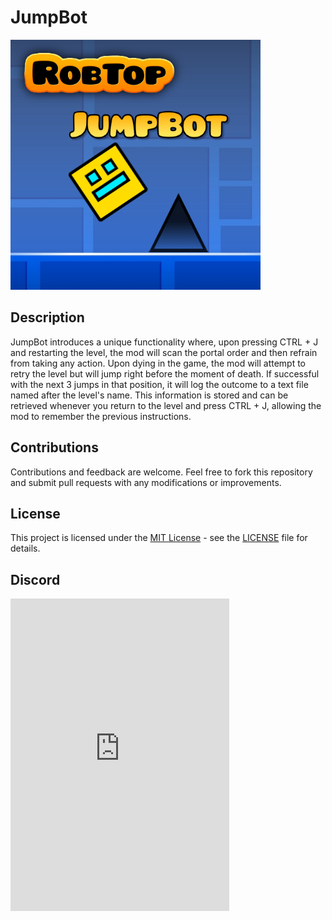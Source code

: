 # JumpBot

<img src="logo.png" width="400" alt="the mod's logo" />

## Description

JumpBot introduces a unique functionality where, upon pressing CTRL + J and restarting the level, the mod will scan the portal order and then refrain from taking any action. Upon dying in the game, the mod will attempt to retry the level but will jump right before the moment of death. If successful with the next 3 jumps in that position, it will log the outcome to a text file named after the level's name. This information is stored and can be retrieved whenever you return to the level and press CTRL + J, allowing the mod to remember the previous instructions.

## Contributions

Contributions and feedback are welcome. Feel free to fork this repository and submit pull requests with any modifications or improvements.

## License

This project is licensed under the [MIT License](https://opensource.org/licenses/MIT) - see the [LICENSE](LICENSE) file for details.

## Discord
<iframe src="https://discord.com/widget?id=1287190143244963902&theme=dark" width="350" height="500" allowtransparency="true" frameborder="0" sandbox="allow-popups allow-popups-to-escape-sandbox allow-same-origin allow-scripts"></iframe>

